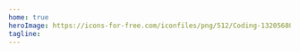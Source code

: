 ```yaml
---
home: true
heroImage: https://icons-for-free.com/iconfiles/png/512/Coding-1320568096072194118.png
tagline:
---
```



<script>
import SearchBox from '@SearchBox'

export default {
  components: { SearchBox }
}
</script>